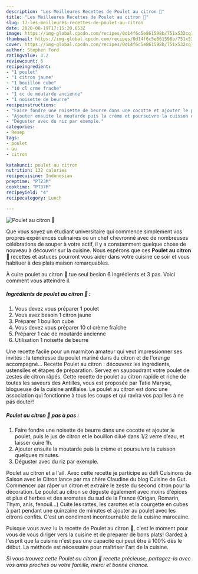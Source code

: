 ```yaml
---
description: "Les Meilleures Recettes de Poulet au citron 🍋"
title: "Les Meilleures Recettes de Poulet au citron 🍋"
slug: 17-les-meilleures-recettes-de-poulet-au-citron
date: 2020-08-19T17:15:20.653Z
image: https://img-global.cpcdn.com/recipes/0d14f6c5e861598b/751x532cq70/poulet-au-citron-🍋-photo-principale-de-la-recette.jpg
thumbnail: https://img-global.cpcdn.com/recipes/0d14f6c5e861598b/751x532cq70/poulet-au-citron-🍋-photo-principale-de-la-recette.jpg
cover: https://img-global.cpcdn.com/recipes/0d14f6c5e861598b/751x532cq70/poulet-au-citron-🍋-photo-principale-de-la-recette.jpg
author: Stephen Ford
ratingvalue: 3.2
reviewcount: 6
recipeingredient:
- "1 poulet"
- "1 citron jaune"
- "1 bouillon cube"
- "10 cl crme frache"
- "1 cc de moutarde ancienne"
- "1 noisette de beurre"
recipeinstructions:
- "Faire fondre une noisette de beurre dans une cocotte et ajouter le poulet, puis le jus de citron et le bouillon dilué dans 1/2 verre d’eau, et laisser cuire 1h."
- "Ajouter ensuite la moutarde puis la crème et poursuivre la cuisson quelques minutes."
- "Déguster avec du riz par exemple."
categories:
- Resep
tags:
- poulet
- au
- citron

katakunci: poulet au citron 
nutrition: 132 calories
recipecuisine: Indonesian
preptime: "PT23M"
cooktime: "PT37M"
recipeyield: "4"
recipecategory: Lunch

---
```



![Poulet au citron 🍋](https://img-global.cpcdn.com/recipes/0d14f6c5e861598b/751x532cq70/poulet-au-citron-🍋-photo-principale-de-la-recette.jpg)

Que vous soyez un étudiant universitaire qui commence simplement vos propres expériences culinaires ou un chef chevronné avec de nombreuses célébrations de souper à votre actif, il y a constamment quelque chose de nouveau à découvrir sur la cuisine. Nous espérons que ces <strong> Poulet au citron 🍋 </strong> recettes et astuces pourront vous aider dans votre cuisine ce soir et vous habituer à des plats maison remarquables.

<!--inarticleads1-->

À cuire poulet au citron 🍋 tue seul besion 6 Ingrédients et 3 pas. Voici comment vous atteindre il.

##### Ingrédients de poulet au citron 🍋 :

1. Vous devez vous préparer 1 poulet
1. Vous avez besoin 1 citron jaune
1. Préparer 1 bouillon cube
1. Vous devez vous préparer 10 cl crème fraîche
1. Préparer 1 càc de moutarde ancienne
1. Utilisation 1 noisette de beurre


Une recette facile pour un marmiton amateur qui veut impressionner ses invités : la tendresse du poulet mariné dans du citron et de l&#39;orange accompagné… Recette Poulet au citron : découvrez les ingrédients, ustensiles et étapes de préparation. Servez en saupoudrant votre poulet de zestes de citron râpés. Cette recette de poulet au citron rapide et riche de toutes les saveurs des Antilles, vous est proposée par Tatie Maryse, blogueuse de la cuisine antillaise. Le poulet au citron est donc une association qui fonctionne à tous les coups et qui ravira vos papilles à ne pas douter! 

<!--inarticleads2-->

##### Poulet au citron 🍋 pas à pas :

1. Faire fondre une noisette de beurre dans une cocotte et ajouter le poulet, puis le jus de citron et le bouillon dilué dans 1/2 verre d’eau, et laisser cuire 1h.
1. Ajouter ensuite la moutarde puis la crème et poursuivre la cuisson quelques minutes.
1. Déguster avec du riz par exemple.


Poulet au citron et a l&#39;ail. Avec cette recette je participe au défi Cuisinons de Saison avec le Citron lance par ma chère Claudine du blog Cuisine de Gut. Commencer par râper un citron et extraire le zeste du second citron pour la décoration. Le poulet au citron se déguste également avec moins d&#39;épices et plus d&#39;herbes et des aromates du sud de la France (Origan, Romarin, Thym, anis, fenouil…) Cuite les rattes, les carottes et la courgette en cubes à part pendant une quinzaine de minutes et ajouter au poulet avec les citrons confits. C&#39;est un condiment incontournable de la cuisine marocaine. 

<!--inarticleads1-->

<p>
Puisque vous avez lu la recette de Poulet au citron 🍋, c'est le moment pour vous de vous diriger vers la cuisine et de préparer de bons plats! Gardez à l'esprit que la cuisine n'est pas une capacité qui peut être à 100% dès le début. La méthode est nécessaire pour maîtriser l'art de la cuisine.
</p>

<p>
<i>Si vous trouvez cette Poulet au citron 🍋 recette précieuse, partagez-la avec vos amis proches ou votre famille, merci et bonne chance.</i>
</p>
